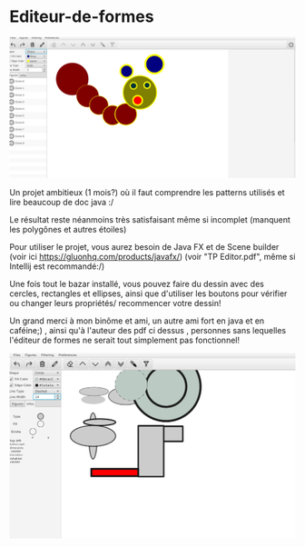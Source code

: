 # Editeur-de-formes

![alt text](https://github.com/0x14mth3n1ght/Editeur-de-formes/blob/main/chenille.png)

Un projet ambitieux (1 mois?) où il faut comprendre les patterns utilisés et lire beaucoup de doc java :/

Le résultat reste néanmoins très satisfaisant même si incomplet (manquent les polygônes et autres étoiles)

Pour utiliser le projet, vous aurez besoin de Java FX et de Scene builder (voir ici https://gluonhq.com/products/javafx/) (voir "TP Editor.pdf", même si Intellij est recommandé:/)

Une fois tout le bazar installé, vous pouvez faire du dessin avec des cercles, rectangles et ellipses, ainsi que d'utiliser les boutons pour vérifier ou changer leurs propriétés/ recommencer votre dessin!

Un grand merci à mon binôme et ami, un autre ami fort en java et en caféine;) , ainsi qu'à l'auteur des pdf ci dessus , personnes sans lequelles l'éditeur de formes ne serait tout simplement pas fonctionnel!

![alt text](https://github.com/0x14mth3n1ght/Editeur-de-formes/blob/main/figures.png)
